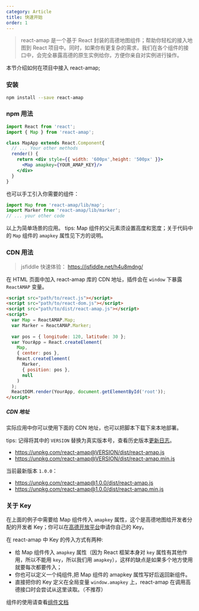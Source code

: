 ```yaml
---
category: Article
title: 快速开始
order: 1
---
```


> react-amap 是一个基于 React 封装的高德地图组件；帮助你轻松的接入地图到 React 项目中。同时，如果你有更复杂的需求，我们在各个组件的接口中，会完全暴露高德的原生实例给你，方便你亲自对实例进行操作。

本节介绍如何在项目中接入 react-amap;

### 安装

```bash
npm install --save react-amap
```

### npm 用法

```jsx
import React from 'react';
import { Map } from 'react-amap';

class MapApp extends React.Component{
  // ... Your other methods
  render() {
    return <div style={{ width: '600px',height: '500px' }}>
      <Map amapkey={YOUR_AMAP_KEY}/>
    </div>
  }
}
```

也可以手工引入你需要的组件：
    
```jsx
import Map from 'react-amap/lib/map';
import Marker from 'react-amap/lib/marker';
// ... your other code
```
    
以上为简单场景的应用。
tips: Map 组件的父元素须设置高度和宽度；关于代码中的 `Map` 组件的 `amapkey` 属性见下方的说明。

### CDN 用法

> jsfiddle 快速体验： https://jsfiddle.net/h4u8mdng/

在 HTML 页面中加入 react-amap 库的 CDN 地址，插件会在 `window` 下暴露 `ReactAMAP` 变量。

```html
<script src="path/to/react.js"></script>
<script src="path/to/react-dom.js"></script>
<script src="path/to/dist/react-amap.js"></script>
<script>
  var Map = ReactAMAP.Map;
  var Marker = ReactAMAP.Marker;
  
  var pos = { longitude: 120, latitude: 30 };
  var YourApp = React.createElement(
    Map, 
    { center: pos }, 
    React.createElement(
      Marker, 
      { position: pos }, 
      null
    )
  );
  ReactDOM.render(YourApp, document.getElementById('root'));
</script>
```

##### CDN 地址

实际应用中你可以使用下面的 CDN 地址，也可以把脚本下载下来本地部署。

tips: 记得将其中的 `VERSION` 替换为真实版本号，查看历史版本[更新日志](https://elemefe.github.io/react-amap/articles/changelog)。

+ https://unpkg.com/react-amap@VERSION/dist/react-amap.js
+ https://unpkg.com/react-amap@VERSION/dist/react-amap.min.js

当前最新版本 `1.0.0`：

+ https://unpkg.com/react-amap@1.0.0/dist/react-amap.js
+ https://unpkg.com/react-amap@1.0.0/dist/react-amap.min.js

### 关于 Key

在上面的例子中需要给 Map 组件传入 `amapkey` 属性，这个是高德地图给开发者分配的开发者 Key；你可以在[高德开放平台](http://lbs.amap.com/faq/account/key/67)申请你自己的 Key。

在 react-amap 中 Key 的传入方式有两种:

+ 给 Map 组件传入 `amapkey` 属性（因为 React 框架本身对 `key` 属性有其他作用，所以不能用 `key`，所以我们用 `amapkey`），这样的缺点是如果多个地方使用就要每次都要传入；
+ 你也可以定义一个纯组件,把 Map 组件的 amapkey 属性写好后返回新组件。
+ 直接把你的 Key 定义在全局变量 `window.amapkey` 上，react-amap 在调用高德接口时会尝试从这里读取。（不推荐）

组件的使用请查看[组件文档](/components/about)
